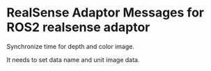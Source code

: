 # RealSense Adaptor Messages for ROS2 realsense adaptor

Synchronize time for depth and color image.

It needs to set data name and unit image data.
